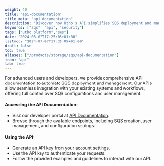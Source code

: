 ```yaml
---
weight: 40
title: "api-documentation"
title_meta: "api-documentation"
description: "Discover how Utho's API simplifies SQS deployment and management, allowing you to integrate seamlessly with your cloud infrastructure."
keywords: ["sqs", "api", "security"]
tags: ["utho platform","sqs"]
date: "2024-03-07T17:25:05+01:00"
lastmod: "2024-03-07T17:25:05+01:00"
draft: false
toc: true
aliases: ["/products/storage/sqs/api-documentation"]
icon: "api"
tab: true
---
```

For advanced users and developers, we provide comprehensive API documentation to automate SQS deployment and management. Our APIs allow seamless integration with your existing systems and workflows, offering full control over SQS configurations and user management.

#### Accessing the API Documentation:

* Visit our developer portal at [API Documentation](https://utho.com/api-docs/?utm_source=docs#api-SQS).
* Browse through the available endpoints, including SQS creation, user management, and configuration settings.

#### Using the API:

* Generate an API key from your account settings.
* Use the API key to authenticate your requests.
* Follow the provided examples and guidelines to interact with our API.
